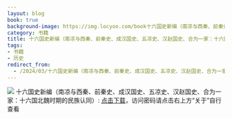 ```yaml
---
layout: blog
book: true
background-image: https://img.locyoo.com/book十六国史新编（南凉与西秦、前秦史、成汉国史、五凉史、汉赵国史、合为一家：十六国北魏时期的民族认同）.jpg
category: 书籍
title: 十六国史新编（南凉与西秦、前秦史、成汉国史、五凉史、汉赵国史、合为一家：十六国北魏时期的民族认同）
tags:
- 书籍
- 历史
redirect_from:
  - /2024/03/十六国史新编（南凉与西秦、前秦史、成汉国史、五凉史、汉赵国史、合为一家：十六国北魏时期的民族认同）/
---
```

![](https://img.locyoo.com/book十六国史新编（南凉与西秦、前秦史、成汉国史、五凉史、汉赵国史、合为一家：十六国北魏时期的民族认同）.jpg)
十六国史新编（南凉与西秦、前秦史、成汉国史、五凉史、汉赵国史、合为一家：十六国北魏时期的民族认同）: <a name = "ref1" href="https://url18.ctfile.com/f/50983618-1363198760-559415?p=3619">点击下载</a>，访问密码请点击右上方“关于”自行查看